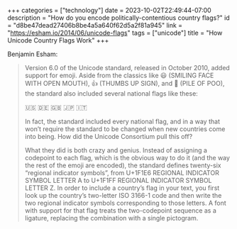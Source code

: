 +++
categories = ["technology"]
date = 2023-10-02T22:49:44-07:00
description = "How do you encode politically-contentious country flags?"
id = "d8be47dead27406b8be4a5a640f62d5a2f81a945"
link = "https://esham.io/2014/06/unicode-flags"
tags = ["unicode"]
title = "How Unicode Country Flags Work"
+++

Benjamin Esham:

>Version 6.0 of the Unicode standard, released in October 2010, added support for emoji. Aside from the classics like 😃 (SMILING FACE WITH OPEN MOUTH), 👍 (THUMBS UP SIGN), and 💩 (PILE OF POO), the standard also included several national flags like these:
>
>🇺🇸 🇩🇪 🇬🇧 🇯🇵 🇮🇹
>
>In fact, the standard included every national flag, and in a way that won’t require the standard to be changed when new countries come into being. How did the Unicode Consortium pull this off?
>
>What they did is both crazy and genius. Instead of assigning a codepoint to each flag, which is the obvious way to do it (and the way the rest of the emoji are encoded), the standard defines twenty-six “regional indicator symbols”, from U+1F1E6 REGIONAL INDICATOR SYMBOL LETTER A to U+1F1FF REGIONAL INDICATOR SYMBOL LETTER Z. In order to include a country’s flag in your text, you first look up the country’s two-letter ISO 3166-1 code and then write the two regional indicator symbols corresponding to those letters. A font with support for that flag treats the two-codepoint sequence as a ligature, replacing the combination with a single pictogram.
